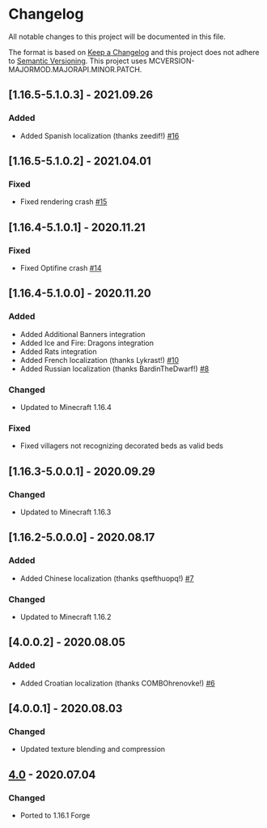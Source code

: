 # Changelog
All notable changes to this project will be documented in this file.

The format is based on [Keep a Changelog](http://keepachangelog.com/en/1.0.0/) and this project does not adhere to [Semantic Versioning](http://semver.org/spec/v2.0.0.html).
This project uses MCVERSION-MAJORMOD.MAJORAPI.MINOR.PATCH.

## [1.16.5-5.1.0.3] - 2021.09.26
### Added
- Added Spanish localization (thanks zeedif!) [#16](https://github.com/TheIllusiveC4/Bedspreads/pull/16)

## [1.16.5-5.1.0.2] - 2021.04.01
### Fixed
- Fixed rendering crash [#15](https://github.com/TheIllusiveC4/Bedspreads/issues/15)

## [1.16.4-5.1.0.1] - 2020.11.21
### Fixed
- Fixed Optifine crash [#14](https://github.com/TheIllusiveC4/Bedspreads/issues/14)

## [1.16.4-5.1.0.0] - 2020.11.20
### Added
- Added Additional Banners integration
- Added Ice and Fire: Dragons integration
- Added Rats integration
- Added French localization (thanks Lykrast!) [#10](https://github.com/TheIllusiveC4/Bedspreads/pull/10)
- Added Russian localization (thanks BardinTheDwarf!) [#8](https://github.com/TheIllusiveC4/Bedspreads/pull/8)
### Changed
- Updated to Minecraft 1.16.4
### Fixed
- Fixed villagers not recognizing decorated beds as valid beds

## [1.16.3-5.0.0.1] - 2020.09.29
### Changed
- Updated to Minecraft 1.16.3

## [1.16.2-5.0.0.0] - 2020.08.17
### Added
- Added Chinese localization (thanks qsefthuopq!) [#7](https://github.com/TheIllusiveC4/Bedspreads/pull/7)
### Changed
- Updated to Minecraft 1.16.2

## [4.0.0.2] - 2020.08.05
### Added
- Added Croatian localization (thanks COMBOhrenovke!) [#6](https://github.com/TheIllusiveC4/Bedspreads/pull/6)

## [4.0.0.1] - 2020.08.03
### Changed
- Updated texture blending and compression

## [4.0](https://github.com/TheIllusiveC4/Bedspreads/compare/1.15.x...master) - 2020.07.04
### Changed
- Ported to 1.16.1 Forge
